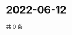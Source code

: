 # 2022-06-12

共 0 条

<!-- BEGIN WEIBO -->
<!-- 最后更新时间 Sun Jun 12 2022 07:14:52 GMT+0800 (China Standard Time) -->

<!-- END WEIBO -->

